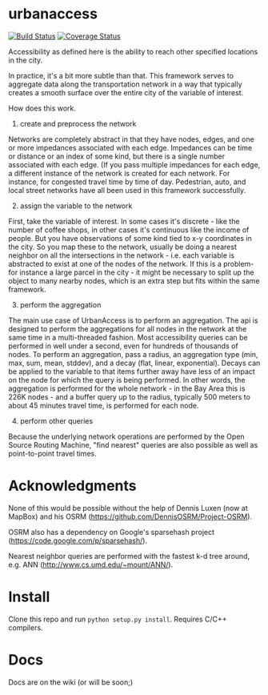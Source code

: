 urbanaccess
===========

[![Build Status](https://travis-ci.org/synthicity/urbanaccess.svg?branch=master)](https://travis-ci.org/synthicity/urbanaccess) [![Coverage Status](https://coveralls.io/repos/synthicity/urbanaccess/badge.png?branch=master)](https://coveralls.io/r/synthicity/urbanaccess?branch=master)

Accessibility as defined here is the ability to reach other specified locations in the city.

In practice, it's a bit more subtle than that.  This framework serves to aggregate data along the transportation network in a way that typically creates a smooth surface over the entire city of the variable of interest.

How does this work.

1) create and preprocess the network

Networks are completely abstract in that they have nodes, edges, and one or more impedances associated with each edge.  Impedances can be time or distance or an index of some kind, but there is a single number associated with each edge.  (If you pass multiple impedances for each edge, a different instance of the network is created for each network.  For instance, for congested travel time by time of day.  Pedestrian, auto, and local street networks have all been used in this framework successfully.

2) assign the variable to the network

First, take the variable of interest.  In some cases it's discrete - like the number of coffee shops, in other cases it's continuous like the income of people.  But you have observations of some kind tied to x-y coordinates in the city.  So you map these to the network, usually be doing a nearest neighbor on all the intersections in the network - i.e. each variable is abstracted to exist at one of the nodes of the network.  If this is a problem-  for instance a large parcel in the city - it might be necessary to split up the object to many nearby nodes, which is an extra step but fits within the same framework.

3) perform the aggregation

The main use case of UrbanAccess is to perform an aggregation.  The api is designed to perform the aggregations for all nodes in the network at the same time in a multi-threaded fashion.  Most accessibility queries can be performed in well under a second, even for hundreds of thousands of nodes.  To perform an aggregation, pass a radius, an aggregation type (min, max, sum, mean, stddev), and a decay (flat, linear, exponential).  Decays can be applied to the variable to that items further away have less of an impact on the node for which the query is being performed.  In other words, the aggregation is performed for the whole network - in the Bay Area this is 226K nodes - and a buffer query up to the radius, typically 500 meters to about 45 minutes travel time, is performed for each node.

4) perform other queries

Because the underlying network operations are performed by the Open Source Routing Machine, "find nearest" queries are also possible as well as point-to-point travel times.

Acknowledgments
==============

None of this would be possible without the help of Dennis Luxen (now at MapBox) and his OSRM (https://github.com/DennisOSRM/Project-OSRM).

OSRM also has a dependency on Google's sparsehash project (https://code.google.com/p/sparsehash/).

Nearest neighbor queries are performed with the fastest k-d tree around, e.g. ANN (http://www.cs.umd.edu/~mount/ANN/).

Install
=====

Clone this repo and run `python setup.py install`. Requires C/C++ compilers.

Docs
====

Docs are on the wiki (or will be soon;)

